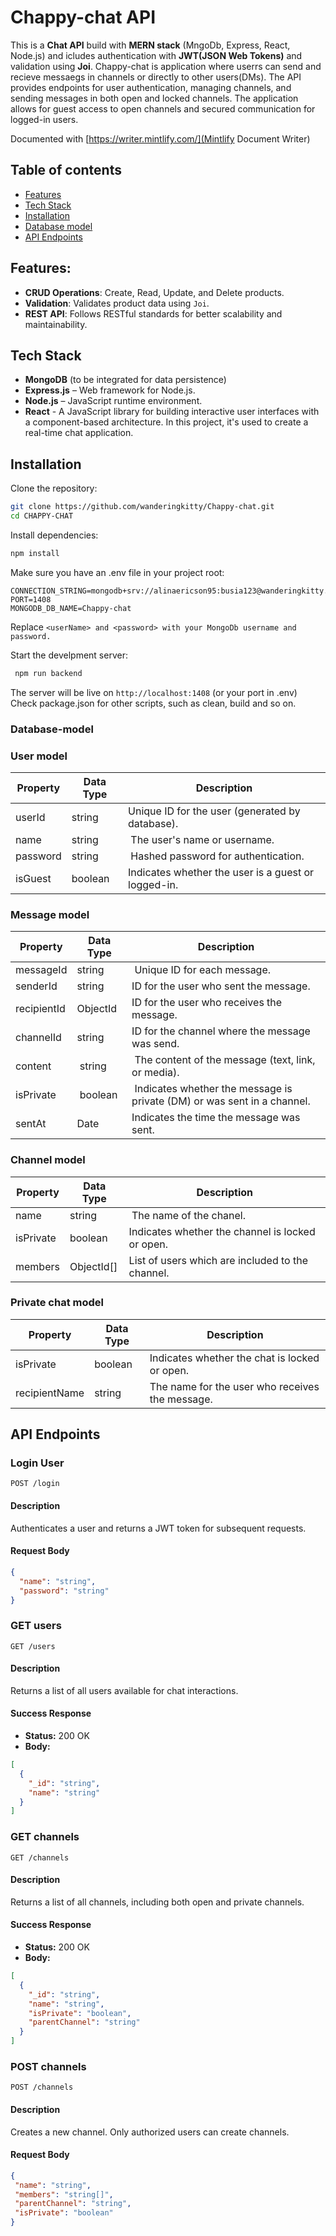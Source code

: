 # Chappy-chat API

This is a **Chat API** build with  **MERN stack** (MngoDb, Express, React, Node.js) and icludes authentication with **JWT(JSON Web Tokens)** and validation using **Joi**. Chappy-chat is application where userrs can send and recieve messaegs in channels or directly to other users(DMs). The API provides endpoints for user authentication, managing channels, and sending messages in both open and locked channels. The application allows for guest access to open channels and secured communication for logged-in users.

Documented with [https://writer.mintlify.com/](Mintlify Document Writer)

## Table of contents

-  [Features](#features)
-  [Tech Stack](#tech-stack)
-  [Installation](#installation)
-  [Database model](#database-model)
-  [API Endpoints](#api-endpoints)

## Features:

-   **CRUD Operations**: Create, Read, Update, and Delete products.
-   **Validation**: Validates product data using `Joi`.
-   **REST API**: Follows RESTful standards for better scalability and maintainability.

## Tech Stack

-   **MongoDB** (to be integrated for data persistence)
-   **Express.js** – Web framework for Node.js.
-   **Node.js** – JavaScript runtime environment.
-   **React** - A JavaScript library for building interactive user interfaces with a component-based architecture. In this project, it's used to create a real-time chat application.

## Installation

Clone the repository:

```bash
git clone https://github.com/wanderingkitty/Chappy-chat.git
cd CHAPPY-CHAT
```
Install dependencies:

```bash
npm install
```

Make sure you have an .env file in your project root:

```
CONNECTION_STRING=mongodb+srv://alinaericson95:busia123@wanderingkitty.jvb7s.mongodb.net/
PORT=1408
MONGODB_DB_NAME=Chappy-chat

```

Replace `<userName> and <password> with your MongoDb username and password.`

Start the develpment server:

```bash
 npm run backend
 ```

 The server will be live on `http://localhost:1408` (or your port in .env)
Check package.json for other scripts, such as clean, build and so on.


### Database-model
### User model 

| Property | Data Type | Description |
| --- | --- | --- |
| userId | string | Unique ID for the user (generated by database). |
| name | string | The user's name or username. |
| password | string | Hashed password for authentication. |
| isGuest | boolean | Indicates whether the user is a guest or logged-in. |

### Message model 

| Property | Data Type | Description |
| --- | --- | --- |
| messageId | string | Unique ID for each message. | 
| senderId | string | ID for the user who sent the message. |
| recipientId| ObjectId | ID for the user who receives the message.
| channelId | string | ID for the channel where the message was send. |
| content | string | The content of the message (text, link, or media). |
| isPrivate | boolean | Indicates whether the message is private (DM) or was sent in a channel. |
| sentAt | Date | Indicates the time the  message was sent. |

### Channel model

| Property | Data Type | Description |
| --- | --- | --- |
| name | string | The name of the chanel. |
| isPrivate | boolean | Indicates whether the channel is locked or open. |
| members | ObjectId[] | List of users which are included to the channel. |


### Private chat model

| Property | Data Type | Description |
| --- | --- | --- |
| isPrivate | boolean | Indicates whether the chat is locked or open. |
| recipientName | string | The name for the user who receives the message. |

## API Endpoints

### Login User

`POST /login`

#### Description
Authenticates a user and returns a JWT token for subsequent requests.

#### Request Body
```json
{
  "name": "string",
  "password": "string"
}
```

### GET users

`GET /users`

#### Description
Returns a list of all users available for chat interactions.

#### Success Response
- **Status:** 200 OK
- **Body:**
```json
[
  {
    "_id": "string",
    "name": "string"
  }
]
```

### GET channels

`GET /channels`

#### Description 
Returns a list of all channels, including both open and private channels.

#### Success Response
- **Status:** 200 OK
- **Body:**
```json
[
  {
    "_id": "string",
    "name": "string",
    "isPrivate": "boolean",
    "parentChannel": "string"
  }
]
```


### POST channels

`POST /channels`

#### Description 
Creates a new channel. Only authorized users can create channels.

#### Request Body
```json
{
 "name": "string",
 "members": "string[]",
 "parentChannel": "string",
 "isPrivate": "boolean"
}
```

